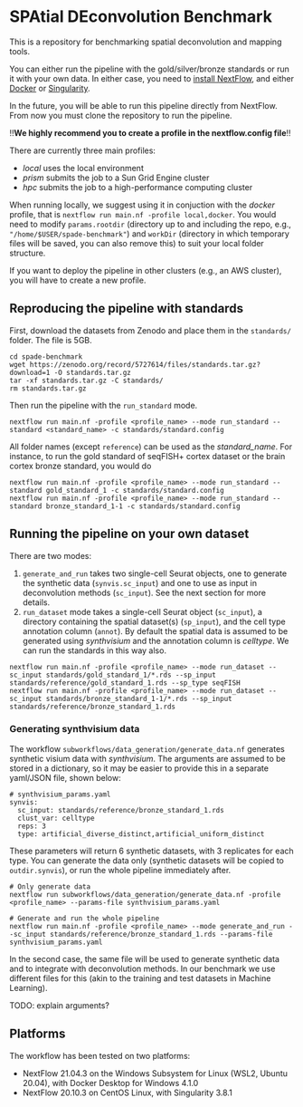 # SPAtial DEconvolution Benchmark
This is a repository for benchmarking spatial deconvolution and mapping tools.

You can either run the pipeline with the gold/silver/bronze standards or run it with your own data. In either case, you need to [install NextFlow](https://www.nextflow.io/docs/latest/getstarted.html), and either [Docker](https://docs.docker.com/get-docker/) or [Singularity](https://sylabs.io/guides/3.0/user-guide/installation.html).

In the future, you will be able to run this pipeline directly from NextFlow. From now you must clone the repository to run the pipeline.

‼**We highly recommend you to create a profile in the nextflow.config file**‼

There are currently three main profiles: 
- *local* uses the local environment 
- *prism* submits the job to a Sun Grid Engine cluster
- *hpc* submits the job to a high-performance computing cluster

When running locally, we suggest using it in conjuction with the *docker* profile, that is `nextflow run main.nf -profile local,docker`. You would need to modify `params.rootdir` (directory up to and including the repo, e.g., `"/home/$USER/spade-benchmark"`) and `workDir` (directory in which temporary files will be saved, you can also remove this) to suit your local folder structure.

If you want to deploy the pipeline in other clusters (e.g., an AWS cluster), you will have to create a new profile.

## Reproducing the pipeline with standards
First, download the datasets from Zenodo and place them in the `standards/` folder. The file is 5GB.
```
cd spade-benchmark
wget https://zenodo.org/record/5727614/files/standards.tar.gz?download=1 -O standards.tar.gz
tar -xf standards.tar.gz -C standards/
rm standards.tar.gz
```
Then run the pipeline with the `run_standard` mode.
```
nextflow run main.nf -profile <profile_name> --mode run_standard --standard <standard_name> -c standards/standard.config
```
All folder names (except `reference`) can be used as the *standard_name*. For instance, to run the gold standard of seqFISH+ cortex dataset or the brain cortex bronze standard, you would do
```
nextflow run main.nf -profile <profile_name> --mode run_standard --standard gold_standard_1 -c standards/standard.config
nextflow run main.nf -profile <profile_name> --mode run_standard --standard bronze_standard_1-1 -c standards/standard.config
```

## Running the pipeline on your own dataset
There are two modes:
1. `generate_and_run` takes two single-cell Seurat objects, one to generate the synthetic data (`synvis.sc_input`) and one to use as input in deconvolution methods (`sc_input`). See the next section for more details.
2. `run_dataset` mode takes a single-cell Seurat object (`sc_input`), a directory containing the spatial dataset(s) (`sp_input`), and the cell type annotation column (`annot`). By default the spatial data is assumed to be generated using *synthvisium* and the annotation column is *celltype*. We can run the standards in this way also.

```
nextflow run main.nf -profile <profile_name> --mode run_dataset --sc_input standards/gold_standard_1/*.rds --sp_input standards/reference/gold_standard_1.rds --sp_type seqFISH
nextflow run main.nf -profile <profile_name> --mode run_dataset --sc_input standards/bronze_standard_1-1/*.rds --sp_input standards/reference/bronze_standard_1.rds
```

### Generating synthvisium data
The workflow `subworkflows/data_generation/generate_data.nf` generates synthetic visium data with *synthvisium*. The arguments are assumed to be stored in a dictionary, so it may be easier to provide this in a separate yaml/JSON file, shown below:

```
# synthvisium_params.yaml
synvis:
  sc_input: standards/reference/bronze_standard_1.rds
  clust_var: celltype
  reps: 3
  type: artificial_diverse_distinct,artificial_uniform_distinct
```
These parameters will return 6 synthetic datasets, with 3 replicates for each type. You can generate the data only (synthetic datasets will be copied to `outdir.synvis`), or run the whole pipeline immediately after.
```
# Only generate data
nextflow run subworkflows/data_generation/generate_data.nf -profile <profile_name> --params-file synthvisium_params.yaml

# Generate and run the whole pipeline
nextflow run main.nf -profile <profile_name> --mode generate_and_run --sc_input standards/reference/bronze_standard_1.rds --params-file synthvisium_params.yaml
```
In the second case, the same file will be used to generate synthetic data and to integrate with deconvolution methods. In our benchmark we use different files for this (akin to the training and test datasets in Machine Learning).

TODO: explain arguments?


## Platforms
The workflow has been tested on two platforms:
- NextFlow 21.04.3 on the Windows Subsystem for Linux (WSL2, Ubuntu 20.04), with Docker Desktop for Windows 4.1.0
- NextFlow 20.10.3 on CentOS Linux, with Singularity 3.8.1
